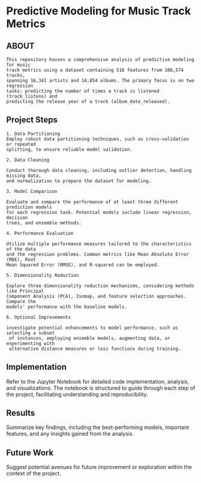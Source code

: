 # Predictive Modeling for Music Track Metrics

## ABOUT
    This repository houses a comprehensive analysis of predictive modeling for music 
    track metrics using a dataset containing 518 features from 106,574 tracks, 
    spanning 16,341 artists and 14,854 albums. The primary focus is on two regression 
    tasks: predicting the number of times a track is listened (track_listens) and 
    predicting the release year of a track (album_date_released).


## Project Steps
    1. Data Partitioning
    Employ robust data partitioning techniques, such as cross-validation or repeated 
    splitting, to ensure reliable model validation.

    2. Data Cleaning

    Conduct thorough data cleaning, including outlier detection, handling missing data,
    and normalization to prepare the dataset for modeling.

    3. Model Comparison

    Evaluate and compare the performance of at least three different prediction models
    for each regression task. Potential models include linear regression, decision 
    trees, and ensemble methods.

    4. Performance Evaluation

    Utilize multiple performance measures tailored to the characteristics of the data 
    and the regression problems. Common metrics like Mean Absolute Error (MAE), Root 
    Mean Squared Error (RMSE), and R-squared can be employed.

    5. Dimensionality Reduction

    Explore three dimensionality reduction mechanisms, considering methods like Principal
    Component Analysis (PCA), Isomap, and feature selection approaches. Compare the 
    models' performance with the baseline models.

    6. Optional Improvements

    investigate potential enhancements to model performance, such as selecting a subset
     of instances, employing ensemble models, augmenting data, or experimenting with 
     alternative distance measures or loss functions during training.



## Implementation
Refer to the Jupyter Notebook for detailed code implementation, analysis, and 
visualizations. The notebook is structured to guide through each step of the project, 
facilitating understanding and reproducibility.

## Results
Summarize key findings, including the best-performing models, important features, and
 any insights gained from the analysis.

## Future Work
Suggest potential avenues for future improvement or exploration within the context of
 the project.
